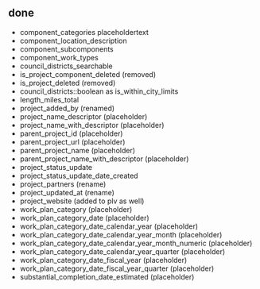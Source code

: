 ## done
- component_categories placeholdertext 
- component_location_description
- component_subcomponents
- component_work_types
- council_districts_searchable
- is_project_component_deleted (removed)
- is_project_deleted (removed)
- council_districts::boolean as is_within_city_limits
- length_miles_total
- project_added_by (renamed)
- project_name_descriptor (placeholder)
- project_name_with_descriptor (placeholder)
- parent_project_id (placeholder)
- parent_project_url (placeholder)
- parent_project_name (placeholder)
- parent_project_name_with_descriptor (placeholder)
- project_status_update
- project_status_update_date_created
- project_partners (rename)
- project_updated_at (rename)
- project_website (added to plv as well)
- work_plan_category (placeholder)
- work_plan_category_date (placeholder)
- work_plan_category_date_calendar_year (placeholder)
- work_plan_category_date_calendar_year_month (placeholder)
- work_plan_category_date_calendar_year_month_numeric (placeholder)
- work_plan_category_date_calendar_year_quarter (placeholder)
- work_plan_category_date_fiscal_year (placeholder)
- work_plan_category_date_fiscal_year_quarter (placeholder)
- substantial_completion_date_estimated (placeholder)
